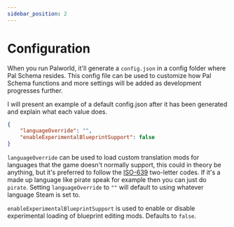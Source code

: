 ```yaml
---
sidebar_position: 2
---
```


# Configuration

When you run Palworld, it'll generate a `config.json` in a config folder where Pal Schema resides. This config file can be used to customize how Pal Schema functions and more settings will be added as development progresses further.

I will present an example of a default config.json after it has been generated and explain what each value does.

```json
{
    "languageOverride": "",
    "enableExperimentalBlueprintSupport": false
}
```

`languageOverride` can be used to load custom translation mods for languages that the game doesn't normally support, this could in theory be anything, but it's preferred to follow the [ISO-639](https://en.wikipedia.org/wiki/List_of_ISO_639_language_codes) two-letter codes. If it's a made up language like pirate speak for example then you can just do `pirate`. Setting `languageOverride` to `""` will default to using whatever language Steam is set to.

`enableExperimentalBlueprintSupport` is used to enable or disable experimental loading of blueprint editing mods. Defaults to `false`.
